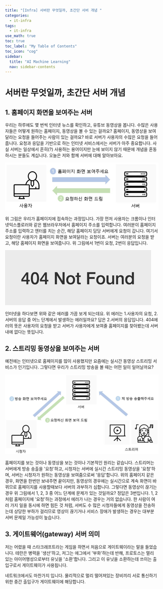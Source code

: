 ```yaml
---
title: "[Infra] 서버란 무엇일까, 초간단 서버 개념 " 
categories:
  - it-infra
tags:
  - it-infra
use_math: true
toc: true
toc_label: "My Table of Contents"
toc_icon: "cog"
sidebar:
  title: "AI Machine Learning"
  nav: sidebar-contents
---
```


# 서버란 무엇일까, 초간단 서버 개념

## 1. 홈페이지 화면을 보여주는 서버

우리는 하루에도 몇 번씩 인터넷 뉴스를 확인하고, 유튜브 동영상을 봅니다. 
수많은 사용자들은 어떻게 원하는 홈페이지, 동영상을 볼 수 있는 걸까요? 
홈페이지, 동영상을 보여달라는 요청을 들어주는 사람이 있는 걸까요? 
바로 서버가 사용자의 수많은 요청을 들어줍니다. 
요청과 응답을 기반으로 하는 인터넷 서비스에서는 서버가 아주 중요합니다. 
사실 서버는 일상에서 흔히(?) 사용하는 용어이지만 눈에 보이지 않기 때문에 개념을 혼동하시는 분들도 계십니다. 
오늘은 저와 함께 서버에 대해 알아보아요. 

![figure01](/assets/images/server-concept/server01.JPG)

위 그림은 우리가 홈페이지에 접속하는 과정입니다. 
가장 먼저 사용자는 크롬이나 인터넷익스플로러와 같은 웹브라우저에서 홈페이지 주소를 입력합니다. 
여러분이 홈페이지 주소를 입력하고 엔터를 치는 순간, 해당 홈페이지 담당 서버에게 요청이 갑니다. 
여기서 요청이란 사용자가 홈페이지 화면을 보여달라는 요청이죠. 
서버는 여러분의 요청을 받고, 해당 홈페이지 화면을 보여줍니다. 
위 그림에서 1번이 요청, 2번이 응답입니다. 

![figure03](/assets/images/server-concept/server03.JPG)

인터넷을 하다보면 위와 같은 에러를 가끔 보게 되는데요. 
위 에러는 1.사용자의 요청, 2.서버의 응답 중 어느 단계에서 발생하는 에러일까요? 
답은 2.서버의 응답입니다. 404에러의 뜻은 사용자의 요청을 받고 서버가 사용자에게 보여줄 홈페이지를 찾아봤는데 서버내에 없다는 뜻입니다. 

## 2. 스트리밍 동영상을 보여주는 서버

예전에는 인터넷으로 홈페이지를 많이 사용했지만 요즘에는 실시간 동영상 스트리밍 서비스가 인기입니다. 
그렇다면 우리가 스트리밍 방송을 볼 때는 어떤 일이 일어날까요? 

![figure02](/assets/images/server-concept/server02.JPG)

홈페이지를 보는 것이나 동영상을 보는 것이나 기본적인 원리는 같습니다. 
스트리머는 서버에게 방송 송출을 '요청'하고, 시청자는 서버에 실시간 스트리밍 동영상을 '요청'하며, 
서버는 시청자가 원하는 동영상을 보여줌으로써 '응답'합니다. 
위의 홈페이지 같은 경우, 화면을 한번만 보내주면 끝이지만, 
동영상의 경우에는 실시간으로 계속 화면이 바뀌므로 홈페이지를 사용할때보다 서버의 과부하가 심합니다. 
그렇다면 동영상이 끊기는 경우 위 그림에서 1, 2, 3 중 어느 단계에 문제가 있는 것일까요?
정답은 3번입니다. 1, 2 처럼 홈페이지에 '요청'하는 과정에서 에러가 나는 경우는 거의 없습니다. 
한 사람이 여러 가지 일을 동시에 하면 힘든 것 처럼, 
서버도 수 많은 시청자들에게 동영상을 전송하는데 상당한 부하가 걸리므로 
영상이 끊기거나 서비스 장애가 발생하는 경우는 대부분 서버 문제일 가능성이 높습니다. 

## 3. 게이트웨어(gateway) 서버 의미

저는 어렸을 때 스타크래프트라는 게임을 하면서 처음으로 게이트웨이라는 말을 들었습니다. 
테란은 병력을 '생산'하고, 저그는 에그에서 '부화'하는데 반해, 
프로토스는 멀리 있는 아이어행성으로부터 유닛을 '소환'합니다. 
그리고 이 유닛을 소환하는데 쓰이는 출입구로서 게이트웨이가 사용됩니다. 

네트워크에서도 마찬가지 입니다. 
물리적으로 멀리 떨어져있는 장비끼리 서로 통신하기 위한 중간 출입구가 게이트웨이에 해당합니다.

